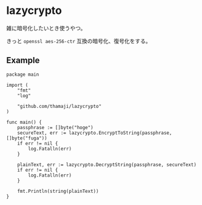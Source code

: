 lazycrypto
====

雑に暗号化したいとき使うやつ。

きっと `openssl aes-256-ctr` 互換の暗号化、復号化をする。

## Example

```
package main

import (
	"fmt"
	"log"

	"github.com/thamaji/lazycrypto"
)

func main() {
	passphrase := []byte("hoge")
	secureText, err := lazycrypto.EncryptToString(passphrase, []byte("fuga"))
	if err != nil {
		log.Fatalln(err)
	}

	plainText, err := lazycrypto.DecryptString(passphrase, secureText)
	if err != nil {
		log.Fatalln(err)
	}

	fmt.Println(string(plainText))
}
```
